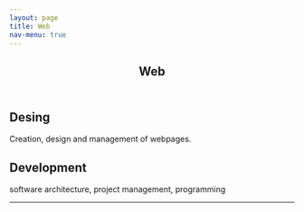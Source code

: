 ```yaml
---
layout: page
title: Web
nav-menu: true
---
```


<!-- Main -->
<div id="main" class="alt">

<!-- One -->
<section id="one">
	<div class="inner">
		<header class="major">
			<h1>Web</h1>
		</header>

<!-- Content -->
<h1 id="content"></h1>
<!--<p>Praesent ac adipiscing ullamcorper semper ut amet ac risus. Lorem sapien ut odio odio nunc. Ac adipiscing nibh porttitor erat risus justo adipiscing adipiscing amet placerat accumsan. Vis. Faucibus odio magna tempus adipiscing a non. In mi primis arcu ut non accumsan vivamus ac blandit adipiscing adipiscing arcu metus praesent turpis eu ac lacinia nunc ac commodo gravida adipiscing eget accumsan ac nunc adipiscing adipiscing.</p> -->
<div class="row"> 
	<div class="6u 12u$(small)">
		<h1>Desing</h1>
		<p>Creation, design and management of webpages.</p>
	</div>
	<div class="6u$ 12u$(small)">
		<h1>Development</h1>
		<p> software architecture, project management, programming </p>
	</div>
	
<hr class="major" />

